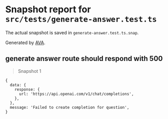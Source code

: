 # Snapshot report for `src/tests/generate-answer.test.ts`

The actual snapshot is saved in `generate-answer.test.ts.snap`.

Generated by [AVA](https://avajs.dev).

## generate answer route should respond with 500

> Snapshot 1

    {
      data: {
        response: {
          url: 'https://api.openai.com/v1/chat/completions',
        },
      },
      message: 'Failed to create completion for question',
    }
